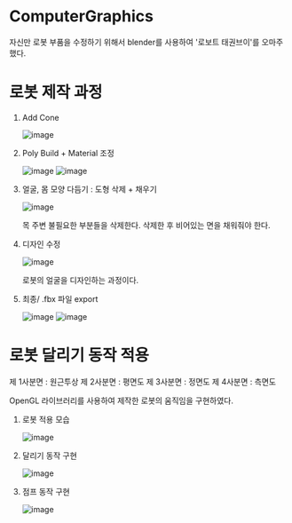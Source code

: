 # ComputerGraphics

자신만 로봇 부품을 수정하기 위해서 blender를 사용하여 '로보트 태권브이'를 오마주했다.


# 로봇 제작 과정

1. Add Cone
   
   ![image](https://github.com/csieung/ComputerGraphics/assets/72512163/564c2e86-df16-4d1f-b0e1-60dd54ba26ae)
2. Poly Build + Material 조정

   ![image](https://github.com/csieung/ComputerGraphics/assets/72512163/600ef379-8fa0-4156-87a3-7f5d85f292b1)
   ![image](https://github.com/csieung/ComputerGraphics/assets/72512163/0241ab64-584c-4d67-8360-0b41a9846e45)

3. 얼굴, 몸 모양 다듬기 : 도형 삭제 + 채우기

   ![image](https://github.com/csieung/ComputerGraphics/assets/72512163/5d8c69ec-d9b2-4280-9a51-fd3d17c01bc6)

   목 주변 불필요한 부분들을 삭제한다. 삭제한 후 비어있는 면을 채워줘야 한다.
   
4. 디자인 수정

   ![image](https://github.com/csieung/ComputerGraphics/assets/72512163/123ebc56-35c3-4503-a017-046975b4d9c3)

   로봇의 얼굴을 디자인하는 과정이다. 

6. 최종/ .fbx 파일 export

   ![image](https://github.com/csieung/ComputerGraphics/assets/72512163/63ee6efd-2cea-47a6-8bed-7ae8be88d2ac)
   ![image](https://github.com/csieung/ComputerGraphics/assets/72512163/581f6bb8-ce30-4e4b-8897-930016bb3521)

   
# 로봇 달리기 동작 적용

제 1사분면 : 원근투상
제 2사분면 : 평면도
제 3사분면 : 정면도
제 4사분면 : 측면도

OpenGL 라이브러리를 사용하여 제작한 로봇의 움직임을 구현하였다.

1. 로봇 적용 모습


   ![image](https://github.com/csieung/ComputerGraphics/assets/72512163/5f874409-0d6f-4074-b689-04feae162632)

2. 달리기 동작 구현

   ![image](https://github.com/csieung/ComputerGraphics/assets/72512163/79adb879-f78b-43f7-9014-17e66a39e67d)

4. 점프 동작 구현

   ![image](https://github.com/csieung/ComputerGraphics/assets/72512163/bbf0c7b3-df90-4945-aa5c-9f7e08f19fdc)


